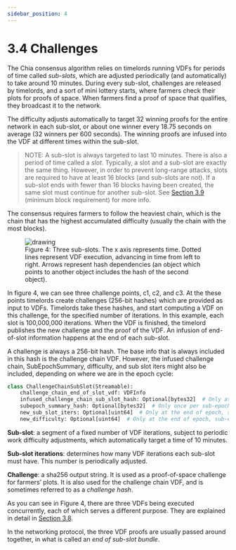 ```yaml
---
sidebar_position: 4
---
```


# 3.4 Challenges

The Chia consensus algorithm relies on timelords running VDFs for periods of time called _sub-slots_, which are adjusted periodically (and automatically) to take around 10 minutes. During every sub-slot, challenges are released by timelords, and a sort of mini lottery starts, where farmers check their plots for proofs of space. When farmers find a proof of space that qualifies, they broadcast it to the network.

The difficulty adjusts automatically to target 32 winning proofs for the entire network in each sub-slot, or about one winner every 18.75 seconds on average (32 winners per 600 seconds). The winning proofs are infused into the VDF at different times within the sub-slot.

>NOTE: A sub-slot is always targeted to last 10 minutes. There is also a period of time called a _slot_. Typically, a slot and a sub-slot are exactly the same thing. However, in order to prevent long-range attacks, slots are required to have at least 16 blocks (and sub-slots are not). If a sub-slot ends with fewer than 16 blocks having been created, the same slot must continue for another sub-slot. See [Section 3.9](/docs/03consensus/overflow_blocks#minimum-block-requirement "Section 3.9: Overflow Blocks") (minimum block requirement) for more info.

The consensus requires farmers to follow the heaviest chain, which is the chain that has the highest accumulated difficulty (usually the chain with the most blocks). 

<figure>
<img src="/img/challenges.png" alt="drawing"/>
<figcaption>
Figure 4: Three sub-slots. The x axis represents time. Dotted lines represent VDF execution, advancing in time from left to right. Arrows represent hash dependencies (an object which points to another object includes the hash of the second object). 
</figcaption>
</figure>

In figure 4, we can see three challenge points, c1, c2, and c3. At the these points timelords create challenges (256-bit hashes) which are provided as input to VDFs. Timelords take these hashes, and start computing a VDF on this challenge, for the specified number of iterations. In this example, each slot is 100,000,000 iterations. When the VDF is finished, the timelord publishes the new challenge and the proof of the VDF. An infusion of end-of-slot information happens at the end of each sub-slot.

A challenge is always a 256-bit hash. The base info that is always included in this hash is the challenge chain VDF. However, the infused challenge chain, SubEpochSummary, difficulty, and sub slot iters might also be included, depending on where we are in the epoch cycle:

```python
class ChallengeChainSubSlot(Streamable):
    challenge_chain_end_of_slot_vdf: VDFInfo
    infused_challenge_chain_sub_slot_hash: Optional[bytes32]  # Only at the end of a slot
    subepoch_summary_hash: Optional[bytes32]  # Only once per sub-epoch, and one sub-epoch delayed
    new_sub_slot_iters: Optional[uint64]  # Only at the end of epoch, sub-epoch, and slot
    new_difficulty: Optional[uint64]  # Only at the end of epoch, sub-epoch, and slot
```

**Sub-slot**: a segment of a fixed number of VDF iterations, subject to periodic work difficulty adjustments, which automatically target a time of 10 minutes.

**Sub-slot iterations**: determines how many VDF iterations each sub-slot must have. This number is periodically adjusted.

**Challenge**: a sha256 output string. It is used as a proof-of-space challenge for farmers’ plots. It is also used for the challenge chain VDF, and is sometimes referred to as a _challenge hash_.

As you can see in Figure 4, there are three VDFs being executed concurrently, each of which serves a different purpose. They are explained in detail in [Section 3.8](/docs/03consensus/three_vdf_chains "Section 3.8: Three VDF Chains").

In the networking protocol, the three VDF proofs are usually passed around together, in what is called an _end of sub-slot bundle_.
